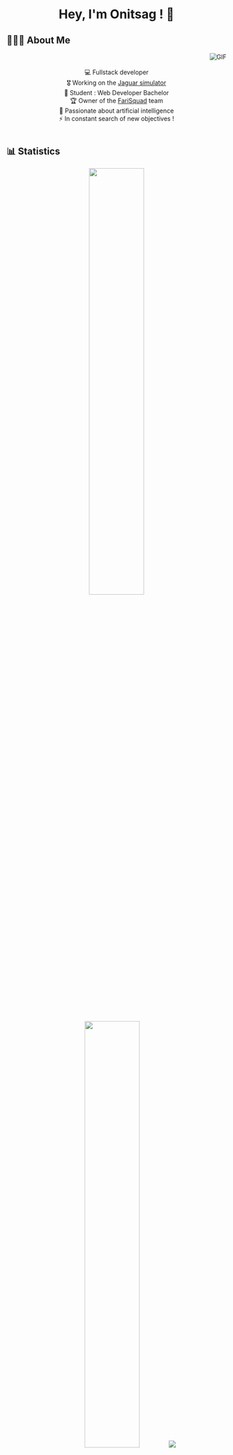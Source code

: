 <h1 align="center">Hey, I'm Onitsag ! 👋</h1>

<h2 align="left">👨🏻‍💻 About Me</h2>

<img alt="GIF" align="right" src="https://i.ibb.co/MkbRWsP/0611.gif">

<br>
<br>

<div align="center">
  <div align="center">💻 Fullstack developer</div>
  <div align="center">🎖️ Working on the <a href="https://fr.wikipedia.org/wiki/Engin_blind%C3%A9_de_reconnaissance_et_de_combat">Jaguar simulator</a></div>
  <div align="center">🚀 Student : Web Developer Bachelor</div>
  <div align="center">🏆 Owner of the <a href="https://farisun.fr/">FariSquad</a> team</div>
  <div align="center">🤖 Passionate about artificial intelligence</div>
  <div align="center">⚡ In constant search of new objectives !</div>
</div>

<br>

<h2 align="left">📊 Statistics</h2>

<p align="center">
  <img height="50%" width="auto" src="https://github-readme-stats.vercel.app/api?username=Onitsag&show_icons=true&count_private=true&theme=darcula&hide_border=true&hide=issues,prs&bg_color=00000000">
  <img height="50%" width="auto" src="https://github-readme-stats.vercel.app/api/top-langs/?username=Onitsag&layout=compact&hide_border=true&theme=darcula&bg_color=00000000&langs_count=6">
  <img src="https://github-readme-streak-stats.herokuapp.com?user=Onitsag&theme=darcula&hide_border=true&background=FFFFFF00">
</p>

<h2 align="left">Languages</h2>

![HTML5](https://img.shields.io/badge/HTML5-E34F26?style=for-the-badge&labelColor=black&logo=html5&logoColor=E34F26)
![CSS3](https://img.shields.io/badge/CSS3-1572B6?style=for-the-badge&labelColor=black&logo=css3&logoColor=1572B6)
![JavaScript](https://img.shields.io/badge/JavaScript-F7DF1E?style=for-the-badge&labelColor=black&logo=javascript&logoColor=F7DF1E)
![PHP](https://img.shields.io/badge/PHP-777BB4?style=for-the-badge&labelColor=black&logo=php&logoColor=777BB4)
![Python](https://img.shields.io/badge/Python-3776AB?style=for-the-badge&labelColor=black&logo=python&logoColor=3776AB)
![Java](https://img.shields.io/badge/Java-007396?style=for-the-badge&labelColor=black&logo=java&logoColor=007396)
![Kotlin](https://img.shields.io/badge/Kotlin-0095D5?style=for-the-badge&labelColor=black&logo=kotlin&logoColor=0095D5)
![C#](https://img.shields.io/badge/C_Sharp-239120?style=for-the-badge&labelColor=black&logo=csharp&logoColor=239120)
![Markdown](https://img.shields.io/badge/Markdown-000000?style=for-the-badge&labelColor=black&logo=markdown&logoColor=000000)
![Dart](https://img.shields.io/badge/Dart-0175C2?style=for-the-badge&labelColor=black&logo=dart&logoColor=0175C2)

<h2 align="left">Frameworks & Libraries</h2>

![Node.js](https://img.shields.io/badge/Node.js-339933?style=for-the-badge&labelColor=black&logo=nodedotjs&logoColor=339933)
![React Native](https://img.shields.io/badge/React_Native-20232A?style=for-the-badge&labelColor=black&logo=react&logoColor=20232A)
![Vue.js](https://img.shields.io/badge/Vue.js-4FC08D?style=for-the-badge&labelColor=black&logo=vuedotjs&logoColor=4FC08D)
![Laravel](https://img.shields.io/badge/Laravel-FF2D20?style=for-the-badge&labelColor=black&logo=laravel&logoColor=FF2D20)
![Symfony](https://img.shields.io/badge/Symfony-000000?style=for-the-badge&labelColor=black&logo=symfony&logoColor=000000)
![Bootstrap](https://img.shields.io/badge/Bootstrap-7952B3?style=for-the-badge&labelColor=black&logo=bootstrap&logoColor=7952B3)
![Electron](https://img.shields.io/badge/Electron-47848F?style=for-the-badge&labelColor=black&logo=electron&logoColor=47848F)
![Flutter](https://img.shields.io/badge/Flutter-02569B?style=for-the-badge&labelColor=black&logo=flutter&logoColor=02569B)
![Expo](https://img.shields.io/badge/Expo-000020?style=for-the-badge&labelColor=black&logo=expo&logoColor=000020)
![Express.js](https://img.shields.io/badge/Express.js-000000?style=for-the-badge&labelColor=black&logo=express&logoColor=000000)
![Socket.io](https://img.shields.io/badge/Socket.io-010101?style=for-the-badge&labelColor=black&logo=socketdotio&logoColor=010101)
![Vite](https://img.shields.io/badge/Vite-646CFF?style=for-the-badge&labelColor=black&logo=vite&logoColor=646CFF)
![Sequelize](https://img.shields.io/badge/Sequelize-52B0E7?style=for-the-badge&labelColor=black&logo=sequelize&logoColor=52B0E7)

<h2 align="left">Tools</h2>

![ChatGPT](https://img.shields.io/badge/ChatGPT-412991?style=for-the-badge&labelColor=black&logo=OpenAI&logoColor=412991)
![Git](https://img.shields.io/badge/Git-F05032?style=for-the-badge&labelColor=black&logo=git&logoColor=F05032)
![GitHub](https://img.shields.io/badge/GitHub-181717?style=for-the-badge&labelColor=black&logo=github&logoColor=181717)
![GitLab](https://img.shields.io/badge/GitLab-FC6D26?style=for-the-badge&labelColor=black&logo=gitlab&logoColor=FC6D26)
![PowerShell](https://img.shields.io/badge/PowerShell-5391FE?style=for-the-badge&labelColor=black&logo=powershell&logoColor=5391FE)
![Docker](https://img.shields.io/badge/Docker-2496ED?style=for-the-badge&labelColor=black&logo=docker&logoColor=2496ED)
![NPM](https://img.shields.io/badge/NPM-CB3837?style=for-the-badge&labelColor=black&logo=npm&logoColor=CB3837)
![PNPM](https://img.shields.io/badge/PNPM-F69220?style=for-the-badge&labelColor=black&logo=pnpm&logoColor=F69220)
![Nodemon](https://img.shields.io/badge/Nodemon-76D04B?style=for-the-badge&labelColor=black&logo=nodemon&logoColor=76D04B)
![Postman](https://img.shields.io/badge/Postman-FF6C37?style=for-the-badge&labelColor=black&logo=postman&logoColor=FF6C37)
![Notion](https://img.shields.io/badge/Notion-000000?style=for-the-badge&labelColor=black&logo=notion&logoColor=000000)
![Trello](https://img.shields.io/badge/Trello-0052CC?style=for-the-badge&labelColor=black&logo=trello&logoColor=0052CC)
![Figma](https://img.shields.io/badge/Figma-F24E1E?style=for-the-badge&labelColor=black&logo=figma&logoColor=F24E1E)
![Canva](https://img.shields.io/badge/Canva-00C4CC?style=for-the-badge&labelColor=black&logo=canva&logoColor=00C4CC)

<h2 align="left">Other</h2>

![Linux](https://img.shields.io/badge/Linux-FCC624?style=for-the-badge&labelColor=black&logo=linux&logoColor=FCC624)
![Debian](https://img.shields.io/badge/Debian-A81D33?style=for-the-badge&labelColor=black&logo=debian&logoColor=A81D33)
![Ubuntu](https://img.shields.io/badge/Ubuntu-E95420?style=for-the-badge&labelColor=black&logo=ubuntu&logoColor=E95420)
![Windows](https://img.shields.io/badge/Windows-0078D6?style=for-the-badge&labelColor=black&logo=windows&logoColor=0078D6)
![Apache](https://img.shields.io/badge/Apache-D22128?style=for-the-badge&labelColor=black&logo=apache&logoColor=D22128)
![Nginx](https://img.shields.io/badge/Nginx-269539?style=for-the-badge&labelColor=black&logo=nginx&logoColor=269539)
![OVH](https://img.shields.io/badge/OVH-123F6D?style=for-the-badge&labelColor=black&logo=ovh&logoColor=123F6D)
![Unity](https://img.shields.io/badge/Unity-000000?style=for-the-badge&labelColor=black&logo=unity&logoColor=000000)
![Unreal Engine](https://img.shields.io/badge/Unreal_Engine-313131?style=for-the-badge&labelColor=black&logo=unrealengine&logoColor=313131)

![Graphique](https://github-readme-activity-graph.vercel.app/graph?username=Onitsag&custom_title=Onitsag's%20GitHub%20Activity%20Graph&bg_color=0D1117&color=7F3FBF&line=7F3FBF&point=7F3FBF&area_color=FFFFFF&title_color=FFFFFF&area=true)
